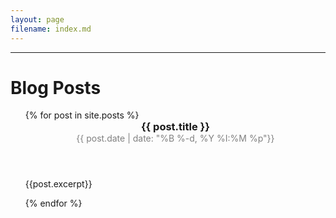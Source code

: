 ```yaml
---
layout: page
filename: index.md
---
```



<hr>
<h1 style="text_size:50px"> Blog Posts </h1>
<ul>
    {% for post in site.posts %}
        <header>
            <h3 style ="margin:0px; padding:0px;">{{ post.title }}</h3>
            <p style="color:#808080; margin:0px; padding:0px"><time datetime="{{ post.date | date: '%Y-%m-%d %H:%M' }}">{{ post.date | date: "%B %-d, %Y %I:%M %p"}}</time></p>
        </header>
        <p>{{post.excerpt}}</p>
    {% endfor %}
</ul>
